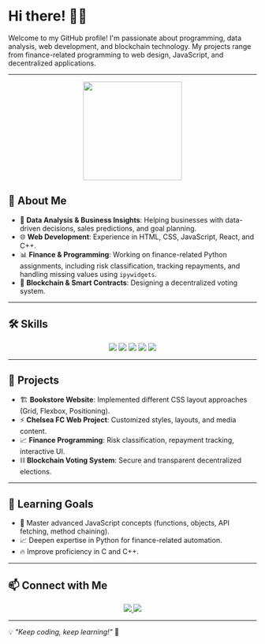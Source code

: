 # Hi there! 👋✨

Welcome to my GitHub profile! I'm passionate about programming, data analysis, web development, and blockchain technology. My projects range from finance-related programming to web design, JavaScript, and decentralized applications.

---

<p align="center">
  <img src="https://media.giphy.com/media/QTfX9Ejfra3ZmNxh6B/giphy.gif" width="200">
</p>

## 🚀 About Me
- 🔢 **Data Analysis & Business Insights**: Helping businesses with data-driven decisions, sales predictions, and goal planning.
- 🌐 **Web Development**: Experience in HTML, CSS, JavaScript, React, and C++.
- 📊 **Finance & Programming**: Working on finance-related Python assignments, including risk classification, tracking repayments, and handling missing values using `ipywidgets`.
- 🔗 **Blockchain & Smart Contracts**: Designing a decentralized voting system.


---

## 🛠️ Skills

<p align="center">
  <img src="https://img.shields.io/badge/-Python-3776AB?style=for-the-badge&logo=python&logoColor=white">
  <img src="https://img.shields.io/badge/-JavaScript-F7DF1E?style=for-the-badge&logo=javascript&logoColor=black">
  <img src="https://img.shields.io/badge/-React-61DAFB?style=for-the-badge&logo=react&logoColor=black">
  <img src="https://img.shields.io/badge/-C++-00599C?style=for-the-badge&logo=cplusplus&logoColor=white">
  <img src="https://img.shields.io/badge/-Blockchain-121D33?style=for-the-badge&logo=ethereum&logoColor=white">
</p>

---

## 📌 Projects
- 🏗 **Bookstore Website**: Implemented different CSS layout approaches (Grid, Flexbox, Positioning).
- ⚡ **Chelsea FC Web Project**: Customized styles, layouts, and media content.
- 📈 **Finance Programming**: Risk classification, repayment tracking, interactive UI.
- ⛓ **Blockchain Voting System**: Secure and transparent decentralized elections.

---

## 🎯 Learning Goals
- 🚀 Master advanced JavaScript concepts (functions, objects, API fetching, method chaining).
- 📈 Deepen expertise in Python for finance-related automation.
- 🔥 Improve proficiency in C and C++.

---

## 📫 Connect with Me
<p align="center">
  <a href="https://github.com/Aliyan-AA">
    <img src="https://img.shields.io/badge/GitHub-181717?style=for-the-badge&logo=github&logoColor=white">
  </a>
  <a href="[https://linkedin.com/in/yourusername](https://www.linkedin.com/in/aliyan-ahmad-1b1b89271/)">
    <img src="https://img.shields.io/badge/LinkedIn-0A66C2?style=for-the-badge&logo=linkedin&logoColor=white">
  </a>
</p>

---

💡 *"Keep coding, keep learning!"* 🚀
